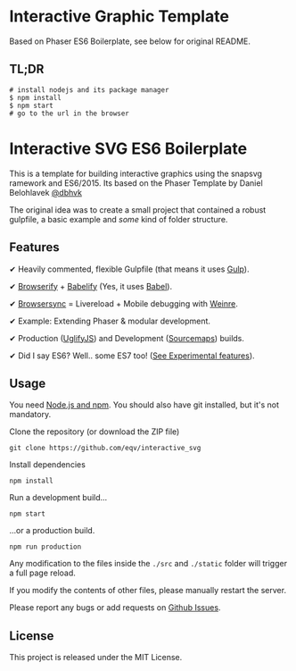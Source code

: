 # Interactive Graphic Template

Based on Phaser ES6 Boilerplate, see below for original README.

## TL;DR
```
# install nodejs and its package manager
$ npm install
$ npm start
# go to the url in the browser
```

# Interactive SVG ES6 Boilerplate

This is a template for building interactive graphics using the 
snapsvg ramework and ES6/2015. Its based on the Phaser Template by Daniel Belohlavek [@dbhvk](http://twitter.com/dbhvk)


The original idea was to create a small project that contained a robust gulpfile, 
a basic example and *some* kind of folder structure.

## Features

✔ Heavily commented, flexible Gulpfile (that means it uses [Gulp](http://gulpjs.com/)).

✔ [Browserify](https://github.com/substack/node-browserify) + [Babelify](https://github.com/babel/babelify) (Yes, it uses [Babel](https://babeljs.io/)).

✔ [Browsersync](http://www.browsersync.io/) = Livereload + Mobile debugging with [Weinre](http://people.apache.org/~pmuellr/weinre-docs/latest/).

✔ Example: Extending Phaser & modular development.

✔ Production ([UglifyJS](https://github.com/mishoo/UglifyJS2)) and Development ([Sourcemaps](https://developer.chrome.com/devtools/docs/javascript-debugging#source-maps)) builds.

✔ Did I say ES6? Well.. some ES7 too! ([See Experimental features](https://babeljs.io/docs/usage/experimental/)).

## Usage

You need [Node.js and npm](https://nodejs.org/). You should also have git installed, but it's not mandatory.

Clone the repository (or download the ZIP file)

`git clone https://github.com/eqv/interactive_svg`

Install dependencies

`npm install`

Run a development build...

`npm start`

...or a production build.

`npm run production`

Any modification to the files inside the `./src` and `./static` folder will trigger a full page reload.

If you modify the contents of other files, please manually restart the server.

Please report any bugs or add requests on [Github Issues](https://github.com/eqv/interactive_svg/issues).

## License

This project is released under the MIT License.
